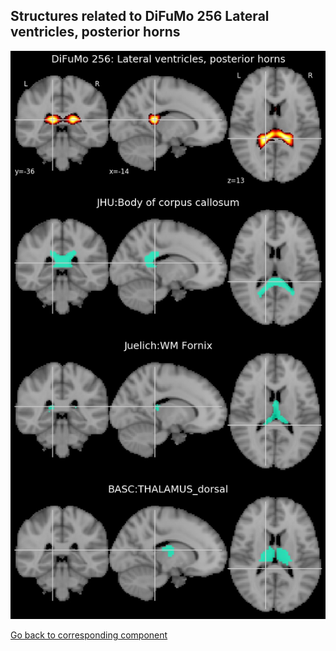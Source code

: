 


## Structures related to DiFuMo 256 Lateral ventricles, posterior horns

![140](140.jpg "Structures related to DiFuMo 256 Lateral ventricles, posterior horns")

[Go back to corresponding component](https://parietal-inria.github.io/DiFuMo/256/html/140.html)